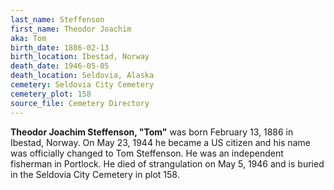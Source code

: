 ```yaml
---
last_name: Steffenson
first_name: Theodor Joachim
aka: Tom
birth_date: 1886-02-13
birth_location: Ibestad, Norway
death_date: 1946-05-05
death_location: Seldovia, Alaska
cemetery: Seldovia City Cemetery
cemetery_plot: 158
source_file: Cemetery Directory
---
```

**Theodor Joachim Steffenson, "Tom"** was born February 13, 1886 in Ibestad, Norway. On May 23, 1944 he became a US citizen and his name was officially changed to Tom Steffenson. He was an independent fisherman in Portlock.  He died of strangulation on May 5, 1946 and is buried in the Seldovia City Cemetery in plot 158. 
